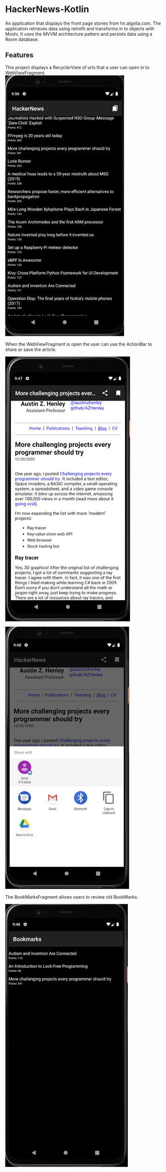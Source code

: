 # HackerNews-Kotlin
An application that displays the front page stories from hn.algolia.com.
The application retrieves data using retrofit and transforms in to objects with Moshi. 
It uses the MVVM architecture pattern and persists data using a Room database.


## Features

This project displays a RecyclerView of urls that a user can open in to WebViewFragment. 
![HomeActivity image](https://github.com/chrisdholmes/HackerNews-Kotlin/blob/main/HomeActivity-image.png)

When the WebViewFragment is open the user can use the ActionBar to share or save the article.

![WebView image](https://github.com/chrisdholmes/HackerNews-Kotlin/blob/main/WebView-image.png)

![Sharesheet image](https://github.com/chrisdholmes/HackerNews-Kotlin/blob/main/ShareSheet-image.png)


The BookMarksFragment allows users to review old BookMarks.

![alt text](https://github.com/chrisdholmes/HackerNews-Kotlin/blob/main/Bookmarks-image.png)
